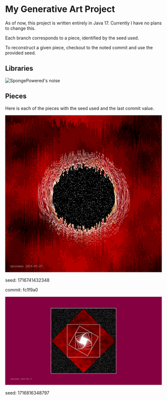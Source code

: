 # My Generative Art Project

As of now, this project is written entirely in Java 17. Currently I have no plans to change this.

Each branch corresponds to a piece, identified by the seed used.

To reconstruct a given piece, checkout to the noted commit and use the provided seed. 

## Libraries

![SpongePowered's noise](https://github.com/SpongePowered/noise)

## Pieces

Here is each of the pieces with the seed used and the last commit value.

![](https://github.com/a-moseman/GenerativeArt/blob/1716741432348/pieces/1716741432348.png)

seed: 1716741432348

commit: fc1f9a0

![](https://github.com/a-moseman/GenerativeArt/blob/1716816348797/pieces/1716816348797.png)

seed: 1716816348797
